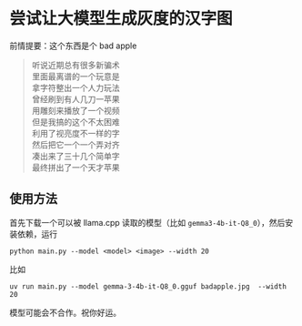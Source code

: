 # 尝试让大模型生成灰度的汉字图

前情提要：这个东西是个 bad apple

> 听说近期总有很多新骗术  
> 里面最离谱的一个玩意是  
> 拿字符整出一个人力玩法  
> 曾经刷到有人几刀一苹果  
> 用雕刻来播放了一个视频  
> 但是我搞的这个不太困难  
> 利用了视亮度不一样的字  
> 然后把它一个一个弄对齐  
> 凑出来了三十几个简单字  
> 最终拼出了一个天才苹果

## 使用方法

首先下载一个可以被 llama.cpp 读取的模型（比如 `gemma3-4b-it-Q8_0`），然后安装依赖，运行

```
python main.py --model <model> <image> --width 20
```

比如

```
uv run main.py --model gemma-3-4b-it-Q8_0.gguf badapple.jpg  --width 20
```

模型可能会不合作。祝你好运。
